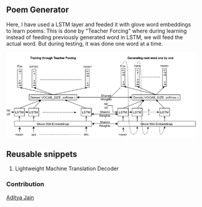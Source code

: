## Poem Generator

Here, I have used a LSTM layer and feeded it with glove word embeddings to learn poems. This is done by "Teacher Forcing" where during learning instead of feeding previously generated word in LSTM, we will feed the actual word. But during testing, it was done one word at a time.

![Poem Generator](decoder_poem_gen.jpg)

## Reusable snippets

1. Lightweight Machine Translation Decoder

### Contribution

[Aditya Jain](https://adityajain.me)